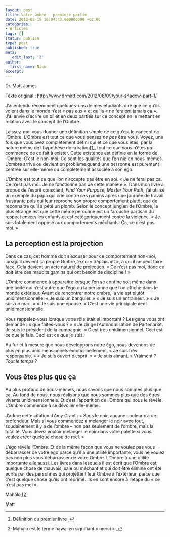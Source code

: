 ```yaml
---
layout: post
title: Votre Ombre – première partie
date: 2012-08-15 16:04:43.000000000 +02:00
categories:
- Articles
tags: []
status: publish
type: post
published: true
meta:
  _edit_last: '2'
author:
  first_name: Nico
excerpt:
---
```

<p>Dr. Matt James</p>
<p>Texte original : <a href="http://www.drmatt.com/2012/08/09/your-shadow-part-1/">http://www.drmatt.com/2012/08/09/your-shadow-part&#8211;1/</a></p>
<p>J’ai entendu récemment quelques-uns de mes étudiants dire que ce qu’ils voient dans le monde n’est « pas eux » et qu’ils « ne feraient jamais ça ». J’ai envie d’écrire un billet en deux parties sur ce concept en le mettant en relation avec le concept de l’Ombre.</p>
<p>Laissez-moi vous donner une définition simple de ce qu’est le concept de l’Ombre. L’Ombre est tout ce que vous pensez <em>ne pas</em> être vous. Voyez, une fois que vous avez complètement défini qui et ce que vous êtes, par la nature même de l’hypothèse de création<a href="#fn:1" id="fnref:1" title="see footnote" class="footnote">[1]</a>, tout ce que vous n&#8217;êtes <em>pas</em> commence de ce fait à exister. Cette existence est définie en la forme de l&#8217;Ombre. C&#8217;est le non-moi. Ce sont les qualités que l&#8217;on nie en nous-mêmes. L&#8217;ombre arrive ou devient un problème quand une personne est purement centrée sur elle-même ou complètement associée à son égo.</p>
<p>L&#8217;Ombre est tout ce que l&#8217;on n&#8217;accepte pas être en soi. « Je ne ferai pas ça. Ce n’est pas moi. Je ne fonctionne pas de cette manière ». Dans mon livre à propos de l’esprit conscient, <em>Find Your Purpose, Master Your Path</em>, j’ai utilisé un exemple du papa qui crie contre ses gamins après une journée de travail frustrante puis qui leur reproche son propre comportement plutôt que de reconnaitre qu’il a pété un plomb. Selon le concept jungien de l’Ombre, le plus étrange est que cette même personne est un farouche partisan du respect envers les enfants et est catégoriquement contre la violence. « Je suis totalement opposé aux comportements méchants. Ça, ce n’est pas moi. »</p>
<h2>La perception est la projection</h2>
<p>Dans ce cas, cet homme doit s’excuser pour ce comportement non-moi, lorsqu’il devient sa propre Ombre, le soi « déplaisant », à qui il ne peut faire face. Cela devient un acte naturel de projection. « Ce n’est pas moi, donc ce doit être ces maudits gamins qui ont besoin de discipline ! »</p>
<p>L’Ombre commence à apparaitre lorsque l’on se confine soit même dans une boite qui n’est autre que l’égo ou la personne que l’on affiche dans le monde extérieur. Avant de rencontrer notre ombre, la vie est plutôt unidimensionnelle. « Je suis un banquier. » « Je suis un entraineur. » « Je suis un mari. » « Je suis une épouse. » C’est une vie principalement unidimensionnelle.</p>
<p>Vous rappelez-vous lorsque votre rôle était si important ? Les gens vous ont demandé : « que faites-vous ? » « Je dirige l’Autonomisation de Partenariat. Je suis le président de la compagnie. » C’est très unidimensionnel. Ceci est ce que je fais. Ceci est ce que je suis.</p>
<p>Au fur et à mesure que nous développons notre égo, nous devenons de plus en plus unidimensionnels émotionnellement. « Je suis très responsable. » « Je suis ouvert d’esprit. » « Je suis aimant. » Vraiment ? <em>Tout le temps</em> ?</p>
<h2>Vous êtes plus que ça</h2>
<p>Au plus profond de nous-mêmes, nous savons que nous sommes plus que ça. Au fond de nous, nous réalisons que nous sommes plus que des êtres vivants unidimensionnels. Et c’est l’apparition de l’Ombre qui nous le révèle. L’Ombre commence à se dévoiler elle-même.</p>
<p>J’adore cette citation d’Amy Grant : « Sans le noir, aucune couleur n’a de profondeur. Mais si vous commencez à mélanger le noir avec tout, soudainement il y a de l’ombre – non pas seulement de l’ombre, mais la totalité. Vous devez vouloir mélanger le noir dans votre palette si vous voulez créer quelque chose de réel. »</p>
<p>L’égo révèle l’Ombre. Et de la même façon que vous ne voulez pas vous débarrasser de votre égo parce qu’il a une utilité importante, vous ne voulez pas non plus vous débarrasser de votre Ombre. L’Ombre à une utilité importante elle aussi. Les livres dans lesquels il est écrit que l’Ombre est quelque chose de mauvais, sale ou méchant et qui doit être éliminé ont été écrits par des personnes qui projettent leur Ombre à l’extérieur, parce que c’est quelque chose qu’<em>ils</em> ont réprimé. Ils en sont encore à l’étape du « ce n’est pas moi ».</p>
<p>Mahalo,<a href="#fn:2" id="fnref:2" title="see footnote" class="footnote">[2]</a></p>
<p>Matt</p>
<div class="footnotes">
<hr />
<ol>
<li id="fn:1">
<p>Définition du premier livre <a href="#fnref:1" title="return to article" class="reversefootnote">&#160;&#8617;</a></p>
</li>
<li id="fn:2">
<p>Mahalo est le terme hawaiien signifiant « merci » <a href="#fnref:2" title="return to article" class="reversefootnote">&#160;&#8617;</a></p>
</li>
</ol>
</div>

